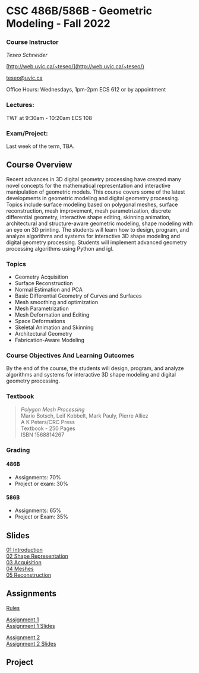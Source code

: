 # CSC 486B/586B - Geometric Modeling - Fall 2022

### Course Instructor
*Teseo Schneider*

[http://web.uvic.ca/~teseo/](http://web.uvic.ca/~teseo/)

[teseo@uvic.ca](mailto:teseo@uvic.ca)

Office Hours: Wednesdays, 1pm-2pm ECS 612 or by appointment

### Lectures:
TWF at 9:30am - 10:20am
ECS 108

### Exam/Project:

Last week of the term, TBA.

## Course Overview

Recent advances in 3D digital geometry processing have created many novel concepts for the mathematical representation and interactive manipulation of geometric models. This course covers some of the latest developments in geometric modeling and digital geometry processing. Topics include surface modeling based on polygonal meshes, surface reconstruction, mesh improvement, mesh parametrization, discrete differential geometry, interactive shape editing, skinning animation, architectural and structure-aware geometric modeling, shape modeling with an eye on 3D printing. The students will learn how to design, program, and analyze algorithms and systems for interactive 3D shape modeling and digital geometry processing.
Students will implement advanced geometry processing algorithms using Python and igl.

### Topics

* Geometry Acquisition
* Surface Reconstruction
* Normal Estimation and PCA
* Basic Differential Geometry of Curves and Surfaces
* Mesh smoothing and optimization
* Mesh Parametrization
* Mesh Deformation and Editing
* Space Deformations
* Skeletal Animation and Skinning
* Architectural Geometry
* Fabrication-Aware Modeling

### Course Objectives And Learning Outcomes

By the end of the course, the students will design, program, and analyze algorithms and systems for interactive 3D shape modeling and digital geometry processing.


### Textbook
> *Polygon Mesh Processing*<br>
>Mario Botsch, Leif Kobbelt, Mark Pauly, Pierre Alliez<br>
>A K Peters/CRC Press<br>
>Textbook - 250 Pages<br>
>ISBN 1568814267<br>

### Grading

#### 486B
- Assignments: 70%
- Project or exam: 30%

#### 586B
- Assignments: 65%
- Project or Exam: 35%


## Slides

[01 Introduction](slides/01%20-%20Introduction.pdf)</br>
[02 Shape Representation](slides/02%20-%20Shape%20Representation.pdf)</br>
[03 Acquisition](slides/03%20-%20Acquisition.pdf)</br>
[04 Meshes](slides/04%20-%20Meshes.pdf)</br>
[05 Reconstruction](slides/05%20-%20Reconstruction.pdf)</br>
<!--[06 Normal Estimation](slides/06%20-%20Normal%20Estimation.pdf)</br>
[07 Curves](slides/07%20-%20Curves.pdf)</br>
[08 Surfaces](slides/08%20-%20Surfaces.pdf)</br>
[09 Smoothing](slides/09%20-%20Smoothing.pdf)</br>
[10 Directional Fields](slides/10%20-%20Directional%20Fields.pdf)</br>
[11 Single Patch Parametrization](slides/11%20-%20Single%20Patch%20Parametrization.pdf)</br>
[12 Global Parametrization](slides/12%20-%20Global%20Parametrization.pdf)</br>
[13 Shape Deformation](slides/13%20-%20Shape%20Deformation.pdf)</br>
[(Extra) Laplace-Beltrami Derivation](slides/55%20-%20Cotangent%20Laplacian.pdf)</br> -->

## Assignments

[Rules](RULES.md)

[Assignment 1](Assignment1/README.md)</br>
[Assignment 1 Slides](slides/A1%20-%20Assignment%201.pdf)

[Assignment 2](Assignment2/README.md)</br>
[Assignment 2 Slides](slides/A2%20-%20Assignment%202.pdf)

<!--[Assignment 3](Assignment3/README.md)</br>
[Assignment 3 Slides](slides/A3%20-%20Assignment%203.pdf)

[Assignment 4](Assignment4/README.md)</br>
[Assignment 4 Slides](slides/A4%20-%20Assignment%204.pdf) -->

## Project

<!-- [Project](Project/README.md)</br>
[Project Ideas](slides/56%20-%20Project%20Ideas.pdf)</br>
[Deformation Slides](slides/A5%20-%20Assignment%205.pdf) -->